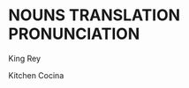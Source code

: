 
# NOUNS                 TRANSLATION                 PRONUNCIATION

King                    Rey

Kitchen                 Cocina

